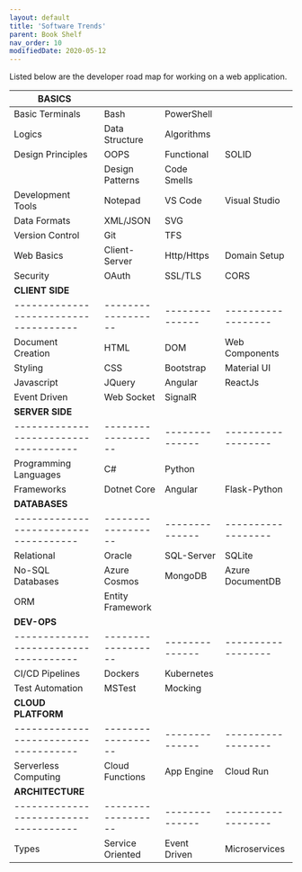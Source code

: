 ```yaml
---
layout: default
title: 'Software Trends'
parent: Book Shelf
nav_order: 10
modifiedDate: 2020-05-12
---
```


Listed below are the developer road map for working on a web application. 

| **BASICS**                          |                  |              |                  |
|-------------------------------------|------------------|--------------|------------------|
| Basic Terminals                     | Bash             | PowerShell   |                  |
| Logics                              | Data Structure   | Algorithms   |                  |
| Design Principles                   | OOPS             | Functional   | SOLID            |
|                                     | Design Patterns  | Code Smells  |                  |
| Development Tools                   | Notepad          | VS Code      | Visual Studio    |
| Data Formats                        | XML/JSON         | SVG          |                  |
| Version Control                     | Git              | TFS          |                  |
| Web Basics                          | Client\-Server   | Http/Https   | Domain Setup     |
| Security                            | OAuth            | SSL/TLS      | CORS             |
| **CLIENT SIDE**                     |                  |              |                  |
|-------------------------------------|------------------|--------------|------------------|
| Document Creation                   | HTML             | DOM          | Web Components   |
| Styling                             | CSS              | Bootstrap    | Material UI      |
| Javascript                          | JQuery           | Angular      | ReactJs          |
| Event Driven                        | Web Socket       | SignalR      |                  |
| **SERVER SIDE**                     |                  |              |                  |
|-------------------------------------|------------------|--------------|------------------|
| Programming Languages               | C\#              | Python       |                  |
| Frameworks                          | Dotnet Core      | Angular      | Flask\-Python    |
| **DATABASES**                       |                  |              |                  |
|-------------------------------------|------------------|--------------|------------------|
| Relational                          | Oracle           | SQL\-Server  | SQLite           |
| No\-SQL Databases                   | Azure Cosmos     | MongoDB      | Azure DocumentDB |
| ORM                                 | Entity Framework |              |                  |
| **DEV\-OPS**                        |                  |              |                  |
|-------------------------------------|------------------|--------------|------------------|
| CI/CD Pipelines                     | Dockers          | Kubernetes   |                  |
| Test Automation                     | MSTest           | Mocking      |                  |
| **CLOUD PLATFORM**                  |                  |              |                  |
|-------------------------------------|------------------|--------------|------------------|
| Serverless Computing                | Cloud Functions  | App Engine   | Cloud Run        |
| **ARCHITECTURE**                    |                  |              |                  |
|-------------------------------------|------------------|--------------|------------------|
| Types                               | Service Oriented | Event Driven | Microservices    |

